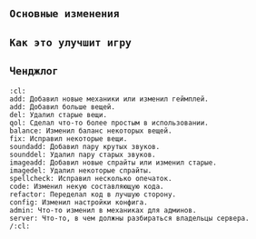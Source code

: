 ## `Основные изменения`

<!-- Опишите свой пулл реквест и обязательно опишите ВСЕ изменения -->

## `Как это улучшит игру`

<!-- Ты должен быть способен объяснить ПОЧЕМУ это сделает нашу игру лучше, при этом твоё объяснение должно КАК МИНИМУМ быть логичным, желательно с использованием иной точки зрения, если дело касается баланса и/или игровых механик. -->

## `Ченджлог`

<!-- Данная форма позволяет игрокам наблюдать историю изменений прямо в игре и должна содержать тезисную информацию о том, как этот ПР полияет на игрока, нежели его общее содержание. -->
```
:cl:
add: Добавил новые механики или изменил геймплей.
add: Добавил больше вещей.
del: Удалил старые вещи.
qol: Сделал что-то более простым в использовании.
balance: Изменил баланс некоторых вещей.
fix: Исправил некоторые вещи.
soundadd: Добавил пару крутых звуков.
sounddel: Удалил пару старых звуков.
imageadd: Добавил новые спрайты или изменил старые.
imagedel: Удалил некоторые спрайты.
spellcheck: Исправил несколько опечаток.
code: Изменил некую составляющую кода.
refactor: Переделал код в лучшую сторону.
config: Изменил настройки конфига.
admin: Что-то изменил в механиках для админов.
server: Что-то, в чем должны разбираться владельцы сервера.
/:cl:
```
<!-- Оба :cl:'а необходимы для того, чтобы вебхук работал и ваши изменения были видны в игре. Вы можете использовать сразу несколько одинаковых префиксов и спокойно удалять ненужные. Если вы ходите изменить никнейм, который будет показан с изменениями в игре - напишите его правее первого :cl:, в ином случае будет использован никнейм c GitHub. -->
